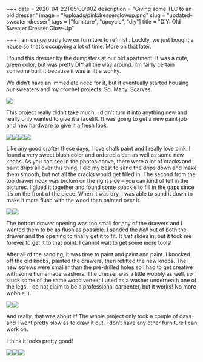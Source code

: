 +++
date = 2020-04-22T05:00:00Z
description = "Giving some TLC to an old dresser."
image = "/uploads/pinkdresserglowup.png"
slug = "updated-sweater-dresser"
tags = ["furniture", "upcycle", "diy"]
title = "DIY: Old Sweater Dresser Glow-Up"

+++
I am dangerously low on furniture to refinish. Luckily, we just bought a house so that’s occupying a lot of time. More on that later.

I found this dresser by the dumpsters at our old apartment. It was a cute, green color, but was pretty DIY all the way around. I’m fairly certain someone built it because it was a little wonky.

We didn’t have an immediate need for it, but it eventually started housing our sweaters and my crochet projects. So. Many. Scarves.

![](/uploads/green-dresser.jpg)

This project really didn’t take much. I didn’t turn it into anything new and really only wanted to give it a facelift. It was going to get a new paint job and new hardware to give it a fresh look.

![](/uploads/paint-on-dresser.jpg)![](/uploads/sanded-paint-drips.jpg)![](/uploads/front-view.jpg)![](/uploads/chipped-bottom.jpg)

Like any good crafter these days, I love chalk paint and I really love pink. I found a very sweet blush color and ordered a can as well as some new knobs. As you can see in the photos above, there were a lot of cracks and paint drips all over this thing. I did my best to sand the drips down and make them smooth, but not all the cracks would get filled in. The second from the top drawer nook was broken on the right side – you can kind of tell in the pictures. I glued it together and found some spackle to fill in the gaps since it’s on the front of the piece. When it was dry, I was able to sand it down to make it more flush with the wood then painted over it.

![](/uploads/spackle.jpg)![](/uploads/patched-break.jpg)

The bottom drawer opening was too small for any of the drawers and I wanted them to be as flush as possible. I sanded the _hell_ out of both the drawer and the opening to finally get it to fit. It _just_ slides in, but it took me forever to get it to that point. I cannot wait to get some more tools!

After all of the sanding, it was time to paint and paint and paint. I knocked off the old knobs, painted the drawers, then refitted the new knobs. The new screws were smaller than the pre-drilled holes so I had to get creative with some homemade washers. The dresser was a little wobbly as well, so I stuck some of the same wood veneer I used as a washer underneath one of the legs. I do not claim to be a professional carpenter, but it works! No more wobble :).

![](/uploads/screw.jpg)![](/uploads/wood-splint.jpg)

And really, that was about it! The whole project only took a couple of days and I went pretty slow as to draw it out. I don’t have any other furniture I can work on.

I think it looks pretty good!

![](/uploads/green-dresser-done.jpg)![](/uploads/finished-dresser-close-up.jpg)![](/uploads/hardware-close-up.jpg)